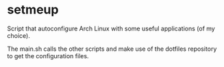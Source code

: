 # setmeup
Script that autoconfigure Arch Linux with some useful applications (of my choice).

The main.sh calls the other scripts and make use of the dotfiles repository to get the configuration files.
